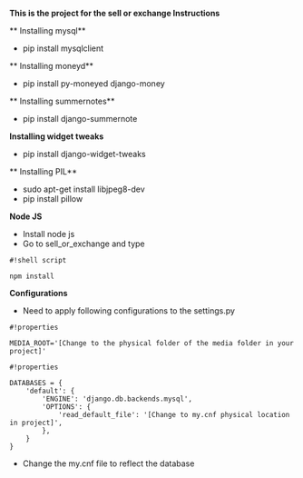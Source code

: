 **This is the project for the sell or exchange Instructions**

**
Installing mysql**

* pip install mysqlclient

**
Installing moneyd**

* pip install py-moneyed django-money

**
Installing summernotes**

* pip install django-summernote


**Installing widget tweaks**

* pip install django-widget-tweaks

**
Installing PIL**

* sudo apt-get install libjpeg8-dev
* pip install pillow

**Node JS**

* Install node js
* Go to sell_or_exchange and type 
```
#!shell script

npm install

```

**Configurations**

* Need to apply following configurations to the settings.py


```
#!properties

MEDIA_ROOT='[Change to the physical folder of the media folder in your project]'
```



```
#!properties

DATABASES = {
    'default': {
        'ENGINE': 'django.db.backends.mysql',
        'OPTIONS': {
            'read_default_file': '[Change to my.cnf physical location in project]',
        },
    }
}
```

* Change the my.cnf file to reflect the database 


